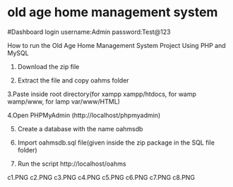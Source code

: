 
# old age home management system
#Dashboard login
username:Admin
password:Test@123

How to run the Old Age Home Management System Project Using PHP and MySQL
1. Download the zip file

2. Extract the file and copy oahms folder

3.Paste inside root directory(for xampp xampp/htdocs, for wamp wamp/www, for lamp var/www/HTML)

4.Open PHPMyAdmin (http://localhost/phpmyadmin)

5. Create a database with the name oahmsdb

6. Import oahmsdb.sql file(given inside the zip package in the SQL file folder)

7. Run the script http://localhost/oahms

c1.PNG
c2.PNG
c3.PNG
c4.PNG
c5.PNG
c6.PNG
c7.PNG
c8.PNG